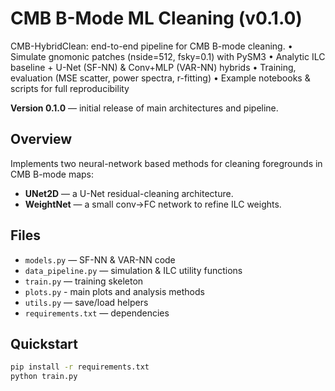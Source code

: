 # CMB B-Mode ML Cleaning (v0.1.0)
CMB-HybridClean: end-to-end pipeline for CMB B-mode cleaning. • Simulate gnomonic patches (nside=512, fsky=0.1) with PySM3 • Analytic ILC baseline + U-Net (SF-NN) &amp; Conv+MLP (VAR-NN) hybrids • Training, evaluation (MSE scatter, power spectra, r-fitting) • Example notebooks &amp; scripts for full reproducibility

**Version 0.1.0** — initial release of main architectures and pipeline.

## Overview
Implements two neural-network based methods for cleaning foregrounds in CMB B-mode maps:

- **UNet2D** — a U-Net residual-cleaning architecture.  
- **WeightNet** — a small conv→FC network to refine ILC weights.

## Files
- `models.py`          — SF-NN & VAR-NN code  
- `data_pipeline.py`   — simulation & ILC utility functions  
- `train.py`           — training skeleton
- `plots.py`           - main plots and analysis methods
- `utils.py`           — save/load helpers  
- `requirements.txt`   — dependencies  

## Quickstart
```bash
pip install -r requirements.txt
python train.py
